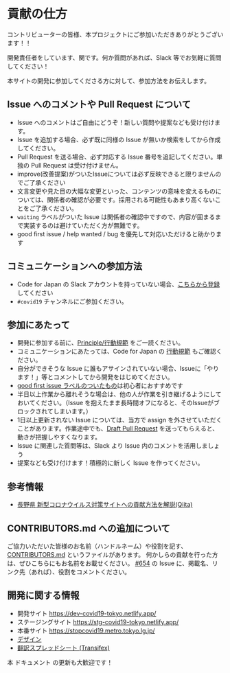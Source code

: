 # 貢献の仕方

コントリビューターの皆様、本プロジェクトにご参加いただきありがとうございます！！

開発責任者をしています、関です。何か質問があれば、Slack 等でお気軽に質問してください！

本サイトの開発に参加してくださる方に対して、参加方法をお伝えします。

## Issue へのコメントや Pull Request について
* Issue へのコメントはご自由にどうぞ！新しい質問や提案なども受け付けます。
* Issue を追加する場合、必ず既に同様の Issue が無いか検索をしてから作成してください。
* Pull Request を送る場合、必ず対応する Issue 番号を追記してください。単独の Pull Request は受け付けません。
* improve(改善提案)がついたIssueについては必ず反映できると限りませんのでご了承ください
* 文言変更や見た目の大幅な変更といった、コンテンツの意味を変えるものについては、関係者の確認が必要です。採用される可能性もあまり高くないことをご了承ください。
* `waiting` ラベルがついた Issue は関係者の確認中ですので、内容が固まるまで実装するのは避けていただく方が無難です。
* good first issue / help wanted / bug を優先して対応いただけると助かります

## コミュニケーションへの参加方法
* Code for Japan の Slack アカウントを持っていない場合、[こちらから登録](https://cfjslackin.herokuapp.com/)してください
* `#covid19` チャンネルにご参加ください。

## 参加にあたって
* 開発に参加する前に、[Principle/行動規範](./CODE_OF_CONDUCT.md) をご一読ください。
* コミュニケーションにあたっては、Code for Japan の [行動規範](https://github.com/codeforjapan/codeofconduct) もご確認ください。
* 自分ができそうな Issue に誰もアサインされていない場合、Issueに「やります！」等とコメントしてから開発をはじめてください。
* [good first issue ラベルのついたもの](https://github.com/tokyo-metropolitan-gov/covid19/issues?q=is%3Aopen+is%3Aissue+label%3Agood-first-issue)は初心者におすすめです
* 半日以上作業から離れそうな場合は、他の人が作業を引き継げるようにしておいてください。（Issue を抱えたまま長時間オフになると、そのIssueがブロックされてしまいます。）
* 1日以上更新されない Issue については、当方で assign を外させていただくことがあります。作業途中でも、[Draft Pull Request](https://qiita.com/tatane616/items/13da1b6797a7b871ad58) を送ってもらえると、動きが把握しやすくなります。
* Issue に関連した質問等は、Slack より Issue 内のコメントを活用しましょう
* 提案なども受け付けます！積極的に新しく Issue を作ってください。

## 参考情報
* [長野県 新型コロナウイルス対策サイトへの貢献方法を解説(Qiita)](https://qiita.com/FPC_COMMUNITY/items/b9cc072813dc2231b2b2)

## CONTRIBUTORS.md への追加について
ご協力いただいた皆様のお名前（ハンドルネーム）や役割を記す、[CONTRIBUTORS.md](https://github.com/tokyo-metropolitan-gov/covid19/blob/development/CONTRIBUTORS.md) というファイルがあります。
何かしらの貢献を行った方は、ぜひこちらにもお名前をお載せください。
[#654](https://github.com/tokyo-metropolitan-gov/covid19/issues/654) の Issue に、掲載名、リンク先（あれば）、役割をコメントください。

## 開発に関する情報
* 開発サイト https://dev-covid19-tokyo.netlify.app/
* ステージングサイト https://stg-covid19-tokyo.netlify.app/
* 本番サイト https://stopcovid19.metro.tokyo.lg.jp/
* [デザイン](https://www.figma.com/file/V7vt80p2gauhdgTZeVNbgj/UI%E3%83%87%E3%82%B6%E3%82%A4%E3%83%B3?node-id=121%3A156)
* [翻訳スプレッドシート (Transifex)](https://www.transifex.com/stopcovid19-tokyo/stopcovid19tokyo)

本 ドキュメント の更新も大歓迎です！
